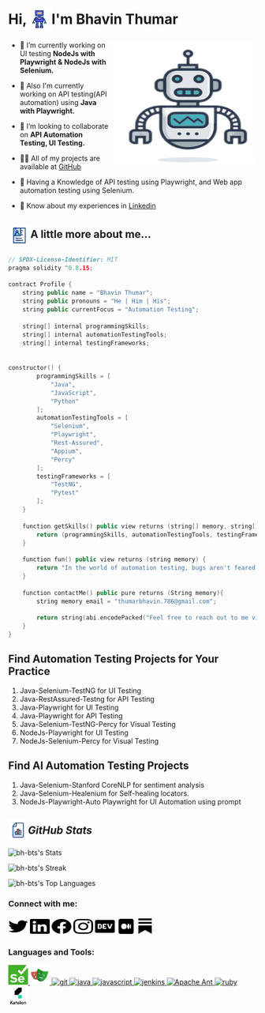 <h1 align="center" style="display: flex; align-items: center;">
    Hi,<img src="GIF/chatbot.gif" width="50px" height="50px" style="vertical-align: middle;" align="center">I'm Bhavin Thumar
</h1>

<img align="right" height="250" width="300" alt="GIF" src="GIF/old-robot.gif"/>

- 🔭 I’m currently working on UI testing **NodeJs with Playwright & NodeJs with Selenium.**

- 🌱 Also I'm currently working on API testing(API automation) using **Java with Playwright.**

- 👯 I’m looking to collaborate on **API Automation Testing, UI Testing.**

- 👨‍💻 All of my projects are available at [GitHub](https://github.com/bh-bts)

- 💬 Having a Knowledge of API testing using Playwright, and Web app automation testing using Selenium.

- 📄 Know about my experiences in [Linkedin](https://www.linkedin.com/in/bhavin-thumar-633197217/)

<h2 >
    <img src="GIF/dossier.gif" width="45px" height="45px" style="vertical-align: middle;" align="center">A little more about me...
</h2>

``` cpp
// SPDX-License-Identifier: MIT
pragma solidity ^0.8.15;

contract Profile {
    string public name = "Bhavin Thumar";
    string public pronouns = "He | Him | His";
    string public currentFocus = "Automation Testing";

    string[] internal programmingSkills;
    string[] internal automationTestingTools;
    string[] internal testingFrameworks;


constructor() {
        programmingSkills = [
            "Java", 
            "JavaScript",
            "Python"
        ];
        automationTestingTools = [
            "Selenium",
            "Playwright",
            "Rest-Assured",
            "Appium",
            "Percy"
        ];
        testingFrameworks = [
            "TestNG",
            "Pytest"
        ];
    }

    function getSkills() public view returns (string[] memory, string[] memory, string[] memory) {
        return (programmingSkills, automationTestingTools, testingFrameworks);
    }

    function fun() public view returns (string memory) {
        return "In the world of automation testing, bugs aren't feared they're expected guests, welcomed with open arms by our code!";
    }

    function contactMe() public pure returns (String memory){
        string memory email = "thumarbhavin.786@gmail.com";

        return string(abi.encodePacked("Feel free to reach out to me via email at ", email));
    }
}
```

## **Find Automation Testing Projects for Your Practice**
1. Java-Selenium-TestNG for UI Testing
2. Java-RestAssured-Testng for API Testing
3. Java-Playwright for UI Testing
4. Java-Playwright for API Testing
5. Java-Selenium-TestNG-Percy for Visual Testing
6. NodeJs-Playwright for UI Testing
7. NodeJs-Selenium-Percy for Visual Testing

## **Find AI Automation Testing Projects**
1. Java-Selenium-Stanford CoreNLP for sentiment analysis
2. Java-Selenium-Healenium for Self-healing locators.
3. NodeJs-Playwright-Auto Playwright for UI Automation using prompt

<h2 align="left" style="display: flex; align-items: center;"><img src="GIF/stats.gif" width="40px" height="40px" style="vertical-align: middle;" align="center"><i> GitHub Stats </i>
</h2>

![bh-bts's Stats](https://github-readme-stats.vercel.app/api?username=bh-bts&theme=vue-dark&show_icons=true&hide_border=true&count_private=true)

![bh-bts's Streak](https://github-readme-streak-stats.herokuapp.com/?user=bh-bts&theme=vue-dark&hide_border=true)

![bh-bts's Top Languages](https://github-readme-stats.vercel.app/api/top-langs/?username=bh-bts&theme=vue-dark&show_icons=true&hide_border=true&layout=compact)


<h3 align="left">Connect with me:</h3>
<p align="left">
<a href="https://twitter.com/BhavinThumar14" target="blank"><img align="center" src="IMAGES/Connect_With_Me/twitter.svg" alt="bhavin_Twitter" height="30" width="40" /></a>
<a href="https://www.linkedin.com/in/bhavin-thumar" target="blank"><img align="center" src="IMAGES/Connect_With_Me/linkedin.svg" alt="bhavin_LinkedIn" height="30" width="40" /></a>
<a href="https://www.facebook.com/bhavin.thumar.750/" target="blank"><img align="center" src="IMAGES/Connect_With_Me/facebook.svg" alt="bhavin_Facebook" height="30" width="40" /></a>
<a href="https://www.instagram.com/bhavin_thumar__bts/" target="blank"><img align="center" src="IMAGES/Connect_With_Me/instagram.svg" alt="bhavin_Instagram" height="30" width="40" /></a>
<a href="https://devstory.fyi/bhavin-thumar" target="blank"><img align="center" src="IMAGES/Connect_With_Me/dev.svg" alt="bhavin_devStory" height="30" width="40" /></a>
<a href="https://medium.com/@bhavin_thumar" target="blank"><img align="center" src="IMAGES/Connect_With_Me/medium.png" alt="bhavin_devStory" height="38" width="38" /></a>
<a href="https://substack.com/@bhavinthumar" target="blank"><img align="center" src="IMAGES/Connect_With_Me/substack.png" alt="bhavin_devStory" height="31" width="31" /></a>
</p>

<h3 align="left">Languages and Tools:</h3>
<p align="left"> 
<a href="https://www.selenium.dev" target="_blank"> <img src="IMAGES/Languages_And_Tools/Selenium_Logo.png" alt="selenium" width="40" height="40"/> </a>
<a href="https://playwright.dev/java/" target="_blank"> <img src="IMAGES/Languages_And_Tools/playwright-logo.svg" alt="Playwright" width="40" height="40"/> </a>
<a href="https://git-scm.com/" target="_blank"> <img src="https://www.vectorlogo.zone/logos/git-scm/git-scm-icon.svg" alt="git" width="40" height="40"/> </a> 
<a href="https://www.java.com" target="_blank"> <img src="https://icon-library.com/images/java-icon-images/java-icon-images-6.jpg" alt="java" width="40" height="40"/> </a> 
<a href="https://developer.mozilla.org/en-US/docs/Web/JavaScript" target="_blank"> <img src="https://sujanbyanjankar.com.np/wp-content/uploads/2019/09/javascript.png" alt="javascript" width="40" height="40"/> </a> 
<a href="https://www.jenkins.io" target="_blank"> <img src="https://www.vectorlogo.zone/logos/jenkins/jenkins-icon.svg" alt="jenkins" width="40" height="40"/> </a> 
<a href="https://ant.apache.org/bindownload.cgi" target="_blank"> <img src="https://res.cloudinary.com/canonical/image/fetch/f_auto,q_auto,fl_sanitize,w_60,h_60/https://dashboard.snapcraft.io/site_media/appmedia/2019/06/ant-logo_PMiBrWC.png" alt="Apache Ant" width="40" height="40"/> </a> 
<a href="https://karatelabs.github.io/karate/karate-core/" target="_blank"> <img src="https://upload.wikimedia.org/wikipedia/commons/thumb/f/f7/Karate_software_logo.svg/121px-Karate_software_logo.svg.png" alt="ruby" width="40" height="40"/> </a> 
<a href="https://katalon.com/" target="_blank"> <img src="IMAGES/Languages_And_Tools/katalon.png" alt="Katalon" width="40" height="40"/> </a> 

</p>


<!-- BLOG-POST-LIST:START -->
<!-- BLOG-POST-LIST:END -->
